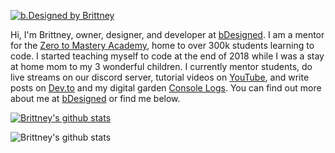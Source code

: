 [![b.Designed by Brittney](https://console-logs.netlify.app/dev.png)](https://www.bdesigned.dev)

Hi, I'm Brittney, owner, designer, and developer at [bDesigned](https://www.bdesigned.dev/). I am a mentor for the [Zero to Mastery Academy](https://academy.zerotomastery.io/?affcode=441520_gjue7n-1), home to over 300k students learning to code. I started teaching myself to code at the end of 2018 while I was a stay at home mom to my 3 wonderful children. I currently mentor students, do live streams on our discord server, tutorial videos on [YouTube](https://www.youtube.com/channel/UCyvOaBoW3Jti69U4Gw1ci9Q?view_as=subscriber), and write posts on [Dev.to](https://dev.to/bdesigned) and my digital garden [Console Logs](https://console-logs.netlify.app/). You can find out more about me at [bDesigned](https://www.bdesigned.dev/) or find me below.


[![Brittney's github stats](https://github-readme-stats.vercel.app/api?username=brittneypostma)](https://github.com/brittneypostma/github-readme-stats)

![Brittney's github stats](https://github-readme-stats.vercel.app/api?username=brittneypostma&show_icons=true)
